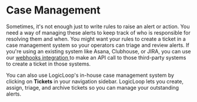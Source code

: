 # Case Management

Sometimes, it's not enough just to write rules to raise an alert or action. You need a way of managing these alerts to keep track of who is responsible for resolving them and when. You might want your rules to create a ticket in a case management system so your operators can triage and review alerts. If you're using an existing system like Asana, Clubhouse, or JIRA, you can use our [webhooks integration ](../../actions/destinations/webhooks.md)to make an API call to those third-party systems to create a ticket in those systems.&#x20;

You can also use LogicLoop's in-house case management system by clicking on **Tickets** in your navigation sidebar. LogicLoop lets you create, assign, triage, and archive tickets so you can manage your outstanding alerts.

##
